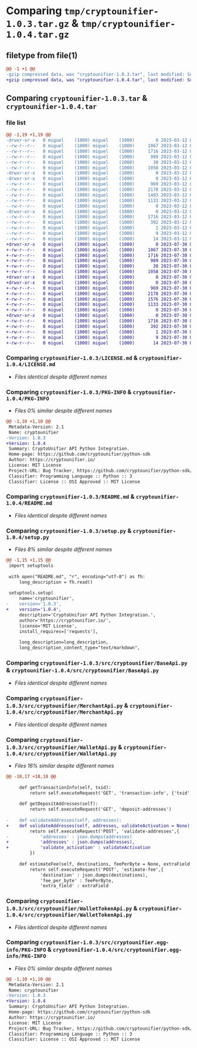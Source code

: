 # Comparing `tmp/cryptounifier-1.0.3.tar.gz` & `tmp/cryptounifier-1.0.4.tar.gz`

## filetype from file(1)

```diff
@@ -1 +1 @@
-gzip compressed data, was "cryptounifier-1.0.3.tar", last modified: Sun Mar 12 04:12:58 2023, max compression
+gzip compressed data, was "cryptounifier-1.0.4.tar", last modified: Sun Jul 30 02:50:40 2023, max compression
```

## Comparing `cryptounifier-1.0.3.tar` & `cryptounifier-1.0.4.tar`

### file list

```diff
@@ -1,19 +1,19 @@
-drwxr-xr-x   0 miguel    (1000) miguel    (1000)        0 2023-03-12 04:12:58.146631 cryptounifier-1.0.3/
--rw-r--r--   0 miguel    (1000) miguel    (1000)     1067 2023-03-12 04:00:03.000000 cryptounifier-1.0.3/LICENSE.md
--rw-r--r--   0 miguel    (1000) miguel    (1000)     1716 2023-03-12 04:12:58.146631 cryptounifier-1.0.3/PKG-INFO
--rw-r--r--   0 miguel    (1000) miguel    (1000)      989 2023-03-12 04:09:42.000000 cryptounifier-1.0.3/README.md
--rw-r--r--   0 miguel    (1000) miguel    (1000)       38 2023-03-12 04:12:58.146631 cryptounifier-1.0.3/setup.cfg
--rw-r--r--   0 miguel    (1000) miguel    (1000)     1058 2023-03-12 04:10:40.000000 cryptounifier-1.0.3/setup.py
-drwxr-xr-x   0 miguel    (1000) miguel    (1000)        0 2023-03-12 04:12:58.144631 cryptounifier-1.0.3/src/
-drwxr-xr-x   0 miguel    (1000) miguel    (1000)        0 2023-03-12 04:12:58.145631 cryptounifier-1.0.3/src/cryptounifier/
--rw-r--r--   0 miguel    (1000) miguel    (1000)      969 2023-03-12 04:09:13.000000 cryptounifier-1.0.3/src/cryptounifier/BaseApi.py
--rw-r--r--   0 miguel    (1000) miguel    (1000)     2178 2023-03-12 04:09:25.000000 cryptounifier-1.0.3/src/cryptounifier/MerchantApi.py
--rw-r--r--   0 miguel    (1000) miguel    (1000)     1493 2023-03-12 04:00:03.000000 cryptounifier-1.0.3/src/cryptounifier/WalletApi.py
--rw-r--r--   0 miguel    (1000) miguel    (1000)     1133 2023-03-12 04:00:03.000000 cryptounifier-1.0.3/src/cryptounifier/WalletTokenApi.py
--rw-r--r--   0 miguel    (1000) miguel    (1000)        0 2023-03-12 04:00:03.000000 cryptounifier-1.0.3/src/cryptounifier/__init__.py
-drwxr-xr-x   0 miguel    (1000) miguel    (1000)        0 2023-03-12 04:12:58.146631 cryptounifier-1.0.3/src/cryptounifier.egg-info/
--rw-r--r--   0 miguel    (1000) miguel    (1000)     1716 2023-03-12 04:12:58.000000 cryptounifier-1.0.3/src/cryptounifier.egg-info/PKG-INFO
--rw-r--r--   0 miguel    (1000) miguel    (1000)      392 2023-03-12 04:12:58.000000 cryptounifier-1.0.3/src/cryptounifier.egg-info/SOURCES.txt
--rw-r--r--   0 miguel    (1000) miguel    (1000)        1 2023-03-12 04:12:58.000000 cryptounifier-1.0.3/src/cryptounifier.egg-info/dependency_links.txt
--rw-r--r--   0 miguel    (1000) miguel    (1000)        9 2023-03-12 04:12:58.000000 cryptounifier-1.0.3/src/cryptounifier.egg-info/requires.txt
--rw-r--r--   0 miguel    (1000) miguel    (1000)       14 2023-03-12 04:12:58.000000 cryptounifier-1.0.3/src/cryptounifier.egg-info/top_level.txt
+drwxr-xr-x   0 miguel    (1000) miguel    (1000)        0 2023-07-30 02:50:40.921686 cryptounifier-1.0.4/
+-rw-r--r--   0 miguel    (1000) miguel    (1000)     1067 2023-07-30 02:46:02.000000 cryptounifier-1.0.4/LICENSE.md
+-rw-r--r--   0 miguel    (1000) miguel    (1000)     1716 2023-07-30 02:50:40.921686 cryptounifier-1.0.4/PKG-INFO
+-rw-r--r--   0 miguel    (1000) miguel    (1000)      989 2023-07-30 02:46:02.000000 cryptounifier-1.0.4/README.md
+-rw-r--r--   0 miguel    (1000) miguel    (1000)       38 2023-07-30 02:50:40.921686 cryptounifier-1.0.4/setup.cfg
+-rw-r--r--   0 miguel    (1000) miguel    (1000)     1058 2023-07-30 02:47:40.000000 cryptounifier-1.0.4/setup.py
+drwxr-xr-x   0 miguel    (1000) miguel    (1000)        0 2023-07-30 02:50:40.920685 cryptounifier-1.0.4/src/
+drwxr-xr-x   0 miguel    (1000) miguel    (1000)        0 2023-07-30 02:50:40.921686 cryptounifier-1.0.4/src/cryptounifier/
+-rw-r--r--   0 miguel    (1000) miguel    (1000)      969 2023-07-30 02:46:02.000000 cryptounifier-1.0.4/src/cryptounifier/BaseApi.py
+-rw-r--r--   0 miguel    (1000) miguel    (1000)     2178 2023-07-30 02:46:02.000000 cryptounifier-1.0.4/src/cryptounifier/MerchantApi.py
+-rw-r--r--   0 miguel    (1000) miguel    (1000)     1576 2023-07-30 02:46:31.000000 cryptounifier-1.0.4/src/cryptounifier/WalletApi.py
+-rw-r--r--   0 miguel    (1000) miguel    (1000)     1133 2023-07-30 02:46:02.000000 cryptounifier-1.0.4/src/cryptounifier/WalletTokenApi.py
+-rw-r--r--   0 miguel    (1000) miguel    (1000)        0 2023-07-30 02:46:02.000000 cryptounifier-1.0.4/src/cryptounifier/__init__.py
+drwxr-xr-x   0 miguel    (1000) miguel    (1000)        0 2023-07-30 02:50:40.921686 cryptounifier-1.0.4/src/cryptounifier.egg-info/
+-rw-r--r--   0 miguel    (1000) miguel    (1000)     1716 2023-07-30 02:50:40.000000 cryptounifier-1.0.4/src/cryptounifier.egg-info/PKG-INFO
+-rw-r--r--   0 miguel    (1000) miguel    (1000)      392 2023-07-30 02:50:40.000000 cryptounifier-1.0.4/src/cryptounifier.egg-info/SOURCES.txt
+-rw-r--r--   0 miguel    (1000) miguel    (1000)        1 2023-07-30 02:50:40.000000 cryptounifier-1.0.4/src/cryptounifier.egg-info/dependency_links.txt
+-rw-r--r--   0 miguel    (1000) miguel    (1000)        9 2023-07-30 02:50:40.000000 cryptounifier-1.0.4/src/cryptounifier.egg-info/requires.txt
+-rw-r--r--   0 miguel    (1000) miguel    (1000)       14 2023-07-30 02:50:40.000000 cryptounifier-1.0.4/src/cryptounifier.egg-info/top_level.txt
```

### Comparing `cryptounifier-1.0.3/LICENSE.md` & `cryptounifier-1.0.4/LICENSE.md`

 * *Files identical despite different names*

### Comparing `cryptounifier-1.0.3/PKG-INFO` & `cryptounifier-1.0.4/PKG-INFO`

 * *Files 0% similar despite different names*

```diff
@@ -1,10 +1,10 @@
 Metadata-Version: 2.1
 Name: cryptounifier
-Version: 1.0.3
+Version: 1.0.4
 Summary: CryptoUnifier API Python Integration.
 Home-page: https://github.com/cryptounifier/python-sdk
 Author: https://cryptounifier.io/
 License: MIT License
 Project-URL: Bug Tracker, https://github.com/cryptounifier/python-sdk/issues
 Classifier: Programming Language :: Python :: 3
 Classifier: License :: OSI Approved :: MIT License
```

### Comparing `cryptounifier-1.0.3/README.md` & `cryptounifier-1.0.4/README.md`

 * *Files identical despite different names*

### Comparing `cryptounifier-1.0.3/setup.py` & `cryptounifier-1.0.4/setup.py`

 * *Files 8% similar despite different names*

```diff
@@ -1,15 +1,15 @@
 import setuptools
 
 with open("README.md", "r", encoding="utf-8") as fh:
     long_description = fh.read()
 
 setuptools.setup(
     name='cryptounifier',
-    version='1.0.3',
+    version='1.0.4',
     description='CryptoUnifier API Python Integration.',
     author='https://cryptounifier.io/',
     license='MIT License',
     install_requires=['requests'],
 
     long_description=long_description,
     long_description_content_type="text/markdown",
```

### Comparing `cryptounifier-1.0.3/src/cryptounifier/BaseApi.py` & `cryptounifier-1.0.4/src/cryptounifier/BaseApi.py`

 * *Files identical despite different names*

### Comparing `cryptounifier-1.0.3/src/cryptounifier/MerchantApi.py` & `cryptounifier-1.0.4/src/cryptounifier/MerchantApi.py`

 * *Files identical despite different names*

### Comparing `cryptounifier-1.0.3/src/cryptounifier/WalletApi.py` & `cryptounifier-1.0.4/src/cryptounifier/WalletApi.py`

 * *Files 16% similar despite different names*

```diff
@@ -18,17 +18,18 @@
 
     def getTransactionInfo(self, txid):
         return self.executeRequest('GET', 'transaction-info', {'txid': txid})
 
     def getDepositAddresses(self):
         return self.executeRequest('GET', 'deposit-addresses')
 
-    def validateAddresses(self, addresses):
+    def validateAddresses(self, addresses, validateActivation = None):
         return self.executeRequest('POST', 'validate-addresses',{
-            'addresses' : json.dumps(addresses)
+            'addresses' : json.dumps(addresses),
+            'validate_activation' : validateActivation
         })
     
     def estimateFee(self, destinations, feePerByte = None, extraField = None):
         return self.executeRequest('POST', 'estimate-fee',{
             'destination' : json.dumps(destinations),
             'fee_per_byte' : feePerByte,
             'extra_field' : extraField
```

### Comparing `cryptounifier-1.0.3/src/cryptounifier/WalletTokenApi.py` & `cryptounifier-1.0.4/src/cryptounifier/WalletTokenApi.py`

 * *Files identical despite different names*

### Comparing `cryptounifier-1.0.3/src/cryptounifier.egg-info/PKG-INFO` & `cryptounifier-1.0.4/src/cryptounifier.egg-info/PKG-INFO`

 * *Files 0% similar despite different names*

```diff
@@ -1,10 +1,10 @@
 Metadata-Version: 2.1
 Name: cryptounifier
-Version: 1.0.3
+Version: 1.0.4
 Summary: CryptoUnifier API Python Integration.
 Home-page: https://github.com/cryptounifier/python-sdk
 Author: https://cryptounifier.io/
 License: MIT License
 Project-URL: Bug Tracker, https://github.com/cryptounifier/python-sdk/issues
 Classifier: Programming Language :: Python :: 3
 Classifier: License :: OSI Approved :: MIT License
```

